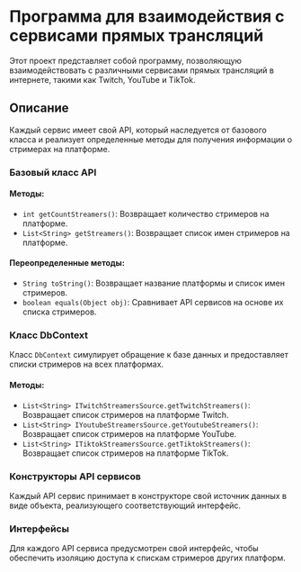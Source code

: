 # Программа для взаимодействия с сервисами прямых трансляций

Этот проект представляет собой программу, позволяющую взаимодействовать с различными сервисами прямых трансляций в интернете, такими как Twitch, YouTube и TikTok.

## Описание

Каждый сервис имеет свой API, который наследуется от базового класса и реализует определенные методы для получения информации о стримерах на платформе.

### Базовый класс API

#### Методы:

- `int getCountStreamers()`: Возвращает количество стримеров на платформе.
- `List<String> getStreamers()`: Возвращает список имен стримеров на платформе.

#### Переопределенные методы:

- `String toString()`: Возвращает название платформы и список имен стримеров.
- `boolean equals(Object obj)`: Сравнивает API сервисов на основе их списка стримеров.

### Класс DbContext

Класс `DbContext` симулирует обращение к базе данных и предоставляет списки стримеров на всех платформах.

#### Методы:

- `List<String> ITwitchStreamersSource.getTwitchStreamers()`: Возвращает список стримеров на платформе Twitch.
- `List<String> IYoutubeStreamersSource.getYoutubeStreamers()`: Возвращает список стримеров на платформе YouTube.
- `List<String> ITiktokStreamersSource.getTiktokStreamers()`: Возвращает список стримеров на платформе TikTok.

### Конструкторы API сервисов

Каждый API сервис принимает в конструкторе свой источник данных в виде объекта, реализующего соответствующий интерфейс.

### Интерфейсы

Для каждого API сервиса предусмотрен свой интерфейс, чтобы обеспечить изоляцию доступа к спискам стримеров других платформ.
